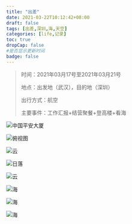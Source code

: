```yaml
---
title: "出差"
date: 2021-03-22T10:12:42+08:00
draft: false
tags: [出差,深圳,海,天空]  
categories: [life,记录]
toc: true
dropCap: false
#是否显示更新时间
badge: false
---
```


> 时间：2021年03月17号至2021年03月21号
>
> 地点：出发地（武汉），目的地（深圳）
>
> 出行方式：航空
>
>主要事件：工作汇报+结营聚餐+登高楼+看海


![](https://zccon.oss-cn-beijing.aliyuncs.com/zhssmy/images/2021/03/Saved%20Pictures/%E4%B8%AD%E5%9B%BD%E5%B9%B3%E5%AE%89%E5%A4%A7%E5%8E%A6.jpg '中国平安大厦')

![](https://zccon.oss-cn-beijing.aliyuncs.com/zhssmy/images/2021/03/Saved%20Pictures/%E5%B9%B3%E5%AE%89%E5%A4%A7%E5%8E%A6%E4%BF%AF%E8%A7%86%E5%9B%BE.jpg '俯视图')

![](https://zccon.oss-cn-beijing.aliyuncs.com/zhssmy/images/2021/03/Saved%20Pictures/%E4%BA%91.jpg '云')

![](https://zccon.oss-cn-beijing.aliyuncs.com/zhssmy/images/2021/03/Saved%20Pictures/%E6%97%A5%E8%90%BD.jpg '日落')

![](https://zccon.oss-cn-beijing.aliyuncs.com/zhssmy/images/2021/03/Saved%20Pictures/%E9%A3%9E%E6%9C%BA.jpg '云')

![](https://zccon.oss-cn-beijing.aliyuncs.com/zhssmy/images/2021/03/Saved%20Pictures/%E6%B5%B7.jpg '海')

![](https://zccon.oss-cn-beijing.aliyuncs.com/zhssmy/images/2021/03/Saved%20Pictures/%E6%B5%B7%E6%BB%A9.jpg '海')

![](https://zccon.oss-cn-beijing.aliyuncs.com/zhssmy/images/2021/03/Saved%20Pictures/%E6%B5%B7%E8%BE%B9.jpg '海')